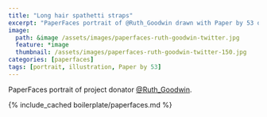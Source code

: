 ```yaml
---
title: "Long hair spathetti straps"
excerpt: "PaperFaces portrait of @Ruth_Goodwin drawn with Paper by 53 on an iPad."
image: 
  path: &image /assets/images/paperfaces-ruth-goodwin-twitter.jpg 
  feature: *image
  thumbnail: /assets/images/paperfaces-ruth-goodwin-twitter-150.jpg
categories: [paperfaces]
tags: [portrait, illustration, Paper by 53]
---
```


PaperFaces portrait of project donator [@Ruth_Goodwin](https://twitter.com/Ruth_Goodwin).

{% include_cached boilerplate/paperfaces.md %}
